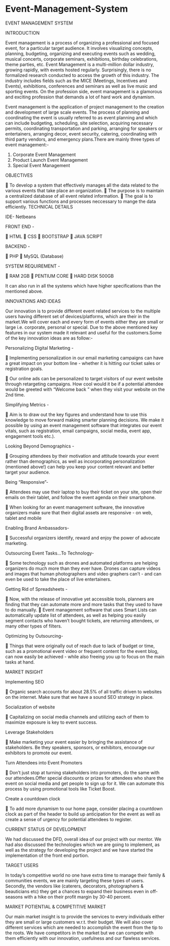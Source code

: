# Event-Management-System
EVENT MANAGEMENT SYSTEM


INTRODUCTION

Event management is a process of organizing a professional and focused event, for a particular target audience. It involves visualizing concepts, planning, budgeting, organizing and executing events such as wedding, musical concerts, corporate seminars, exhibitions, birthday celebrations, theme parties, etc. Event Management is a multi-million dollar industry, growing rapidly, with events hosted regularly. Surprisingly, there is no formalized research conducted to access the growth of this industry. The industry includes fields such as the MICE (Meetings, Incentives and Events), exhibitions, conferences and seminars as well as live music and sporting events. On the profession side, event management is a glamorous and exciting profession that demands a lot of hard work and dynamism.

Event management is the application of project management to the creation and development of large scale events. The process of planning and coordinating the event is usually referred to as event planning and which can include budgeting, scheduling, site selection, acquiring necessary permits, coordinating transportation and parking, arranging for speakers or entertainers, arranging decor, event security, catering, coordinating with third party vendors, and emergency plans.There are mainly three types of event management:-

1.	Corporate Event Management
2.	Product Launch Event Management
3.	Special Event Management


OBJECTIVES

	To develop a system that effectively manages all the data related to the various events that take place an organization.
	The purpose is to maintain a centralized database of all event related information.
	The goal is to support various functions and processes neccessary to mange the data efficiently.
TECHNICAL DETAILS

IDE- Netbeans 

FRONT END -

	HTML
	CSS
	BOOTSTRAP
	JAVA SCRIPT

BACKEND -

	PHP
	MySQL (Database)

SYSTEM REQUIREMENT -

	RAM 2GB
	PENTIUM CORE
	HARD DISK 500GB

It can also run in all the systems which have higher specifications than the mentioned above.

INNOVATIONS AND IDEAS

Our innovation is to provide different event related services to the multiple users having different set of devices/platforms, which are their in the market.We will cover each and every form of events either they are small or large i.e. corporate, personal or special. Due to the above mentioned key features in our system made it relevant and useful for the customers.Some of the key innovation ideas are as follow:- 

Personalizing Digital Marketing -

	Implementing personalization in our email marketing campaigns can have a great impact on your bottom line - whether it is hitting our ticket sales or registration goals.

	Our online ads can be personalized to target visitors of our event website through retargeting campaigns. How cool would it be if a potential attendee would be greeted with “Welcome back ” when they visit your website on the 2nd time. 

Simplifying Metrics -

	Aim is to draw out the key figures and understand how to use this knowledge to move forward making smarter planning decisions. We make it possible by using an event management software that integrates our event vitals, such as registration, email campaigns, social media, event app, engagement tools etc.). 

Looking Beyond Demographics -

	Grouping attendees by their motivation and attitude towards your event rather than demographics, as well as incorporating personalization (mentioned above!) can help you keep your content relevant and better target your audience.

Being “Responsive”-

	 Attendees may use their laptop to buy their ticket on your site, open their emails on their tablet, and follow the event agenda on their smartphone.

	When looking for an event management software, the innovative organizers make sure that their digital assets are responsive - on web, tablet and mobile

Enabling Brand Ambassadors-

	Successful organizers identify, reward and enjoy the power of advocate marketing.

Outsourcing Event Tasks...To Technology-

	Some technology such as drones and automated platforms are helping organizers do much more than they ever have. Drones can capture videos and images that human photographers and video graphers can’t - and can even be used to take the place of live entertainers.

Getting Rid of Spreadsheets -

	Now, with the release of innovative yet accessible tools, planners are finding that they can automate more and more tasks that they used to have to do manually.
	Event management software that uses Smart Lists can automatically update list of attendees, as well as helping you easily segment contacts who haven’t bought tickets, are returning attendees, or many other types of filters.

Optimizing by Outsourcing-

	Things that were originally out of reach due to lack of budget or time, such as a promotional event video or frequent content for the event blog, can now easily be achieved - while also freeing you up to focus on the main tasks at hand.


MARKET INSIGHT

Implementing SEO

	Organic search accounts for about 28.5% of all traffic driven to websites on the internet. Make sure that we have a sound SEO strategy in place.

Socialization of website

	Capitalizing on social media channels and utilizing each of them to maximize exposure is key to event success.

Leverage Stakeholders

	Make marketing your event easier by bringing the assistance of stakeholders. Be they speakers, sponsors, or exhibitors, encourage our exhibitors to promote our event.

Turn Attendees into Event Promoters

	Don’t just stop at turning stakeholders into promoters, do the same with our attendees.Offer special discounts or prizes for attendees who share the event on social media and get people to sign up for it. We can automate this process by using promotional tools like Ticket Boost.

Create a countdown clock
 
	To add more dynamism to our home page, consider placing a countdown clock as part of the header to build up anticipation for the event as well as create a sense of urgency for potential attendees to register.



CURRENT STATUS OF DEVELOPMENT

We had discussed the DFD, overall idea of our project with our mentor. We had also discussed the technologies which we are going to implement, as well as the strategy for developing the project and we have started the implementation of the front end portion.


TARGET USERS

In today’s competitive world no one have extra time to manage their family & communities events, we are mainly targeting these types of users. Secondly, the vendors like (caterers, decorators, photographers & beauticians etc) they get a chances to expand their business even in off-seasons with a hike on their profit margin by 30-40 percent. 

MARKET POTIENTIAL & COMPETITIVE MARKET

Our main market insight is to provide the services to every individuals either they are small or large customers w.r.t. their budget. We will also cover different services which are needed to accomplish the event from the tip to the roots. We have competitors in the market but we can compete with them efficiently with our innovation, usefulness and our flawless services.
